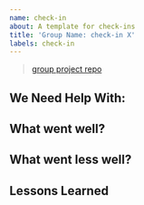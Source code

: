 ```yaml
---
name: check-in
about: A template for check-ins
title: 'Group Name: check-in X'
labels: check-in
---
```


<!--
  make your issue easy to find:
  - assign your group members
  - add your group's label
-->

> [group project repo](__)

## We Need Help With:

## What went well?

## What went less well?

## Lessons Learned
